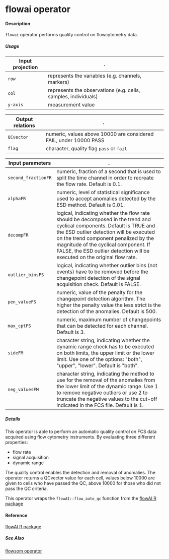 # flowai operator

#### Description
`flowai` operator performs quality control on flowcytometry data.

##### Usage

Input projection|.
---|---
`row`   | represents the variables (e.g. channels, markers)
`col`   | represents the observations (e.g. cells, samples, individuals) 
`y-axis`| measurement value


Output relations|.
---|---
`QCvector`         | numeric, values above 10000 are considered FAIL, under 10000 PASS
`flag`         | character, quality flag `pass` or `fail`

Input parameters|.
---|---
`second_fractionFR`| numeric, fraction of a second that is used to split the time channel in order to recreate the flow rate. Default is 0.1.
`alphaFR` | numeric, level of statistical significance used to accept anomalies detected by the ESD method. Default is 0.01.
`decompFR` | logical, indicating whether the flow rate should be decomposed in the trend and cyclical components. Default is TRUE and the ESD outlier detection will be executed on the trend component penalized by the magnitude of the cyclical component. If FALSE, the ESD outlier detection will be executed on the original flow rate.
`outlier_binsFS` | logical, indicating whether outlier bins (not events) have to be removed before the changepoint detection of the signal acquisition check. Default is FALSE.
`pen_valueFS` | numeric, value of the penalty for the changepoint detection algorithm. The higher the penalty value the less strict is the detection of the anomalies. Default is 500.
`max_cptFS` | numeric, maximum number of changepoints that can be detected for each channel. Default is 3.
`sideFM` | character string, indicating whether the dynamic range check has to be executed on both limits, the upper limit or the lower limit. Use one of the options: "both", "upper", "lower". Default is "both".
`neg_valuesFM` | character string, indicating the method to use for the removal of the anomalies from the lower limit of the dynamic range. Use 1 to remove negative outliers or use 2 to truncate the negative values to the cut-off indicated in the FCS file. Default is 1.

##### Details

This operator is able to perform an automatic quality control on FCS data acquired using flow cytometry instruments. By evaluating three different properties: 

* flow rate
* signal acquisition
* dynamic range

The quality control enables the detection and removal of anomalies. The operator returns a QCvector value for each cell, values below 10000 are given to cells who have passed the QC, above 10000 for those who did not pass the QC criteria.

This operator wraps the `flowAI::flow_auto_qc` function from the [flowAI R package](http://bioconductor.org/packages/release/bioc/html/flowAI.html)


#### Reference

[flowAI R package]((http://bioconductor.org/packages/release/bioc/html/flowAI.html))

##### See Also

[flowsom operator](https://github.com/tercen/flowsom_operator)


